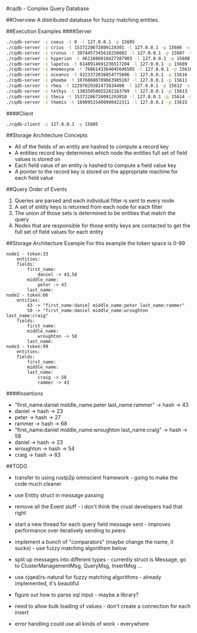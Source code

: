 #cqdb - Complex Query Database 

##Overview
A distributed database for fuzzy matching entities.

##Execution Examples
####Server
```bash
./cqdb-server -i coeus -t 0 -l 127.0.0.1 -p 15605
./cqdb-server -i crius -t 1537228672809129301 -l 127.0.0.1 -p 15606 -s 127.0.0.1 -e 15605
./cqdb-server -i cronus -t 3074457345618258602 -l 127.0.0.1 -p 15607 -s 127.0.0.1 -e 15605
./cqdb-server -i hyperion -t 4611686018427387903 -l 127.0.0.1 -p 15608 -s 127.0.0.1 -e 15605
./cqdb-server -i lapetus -t 6148914691236517204 -l 127.0.0.1 -p 15609 -s 127.0.0.1 -e 15605
./cqdb-server -i mnemosyne -t 7686143364045646505 -l 127.0.0.1 -p 15610 -s 127.0.0.1 -e 15605
./cqdb-server -i oceanus -t 9223372036854775806 -l 127.0.0.1 -p 15616 -s 127.0.0.1 -e 15605
./cqdb-server -i phoebe -t 10760600709663905107 -l 127.0.0.1 -p 15611 -s 127.0.0.1 -e 15605
./cqdb-server -i rhea -t 12297829382473034408 -l 127.0.0.1 -p 15612 -s 127.0.0.1 -e 15605
./cqdb-server -i tethys -t 13835058055282163709 -l 127.0.0.1 -p 15613 -s 127.0.0.1 -e 15605
./cqdb-server -i theia -t 15372286728091293010 -l 127.0.0.1 -p 15614 -s 127.0.0.1 -e 15605
./cqdb-server -i themis -t 16909515400900422311 -l 127.0.0.1 -p 15615 -s 127.0.0.1 -e 15605
```

####Client
```bash
./cqdb-client -i 127.0.0.1 -p 15605
````

##Storage Architecture Concepts
- All of the fields of an entity are hashed to compute a record key
- A entities record key determines which node the entities full set of field values is stored on
- Each field value of an entity is hashed to compute a field value key
- A pointer to the record key is stored on the appropriate machine for each field value

##Query Order of Events
1. Queries are parsed and each individual filter is sent to every node
2. A set of entity keys is returned from each node for each filter
3. The union of those sets is determined to be entities that match the query
4. Nodes that are responsible for those entity keys are contacted to get the full set of field values for each entity

##Storage Architecture Example
For this example the token space is 0-99

```
node1 - token:33
	entities:
	fields:
		first_name:
			daniel -> 43,58
		middle_name:
			peter -> 43
		last_name:
node2 - token:66
	entities:
		43 -> "first_name:daniel middle_name:peter last_name:rammer"
		58 -> "first_name:daniel middle_name:wroughton last_name:craig"
	fields:
		first_name:
		middle_name:
			wroughton -> 58
		last_name:
node3 - token:99
	entities:
	fields:
		first_name:
		middle_name:
		last_name:
			craig -> 58
			rammer -> 43
```

####Insertions
- "first_name:daniel middle_name:peter last_name:rammer" -> hash -> 43
- daniel -> hash -> 23
- peter -> hash -> 27
- rammer -> hash -> 68
- "first_name:daniel middle_name:wroughton last_name:craig" -> hash -> 58
- daniel -> hash -> 23
- wroughton -> hash -> 54
- craig -> hash -> 83

##TODO
- transfer to using rustp2p omnscient framework - going to make the code much cleaner

- use Entity struct in message passing
- remove all the Event stuff - i don't think the crust developers had that right

- start a new thread for each query field message sent - improves performance over iteratively sending to peers
- implement a bunch of "comparators" (maybe change the name, it sucks) - use fuzzy matching algorithsm below
- split up messages into different types - currently struct is Message, go to ClusterManagementMsg, QueryMsg, InsertMsg ...
- use cjqed/rs-natural for fuzzy matching algorithms - already implemented, it's beautiful
- figure out how to parse sql input - maybe a library?
- need to allow bulk loading of values - don't create a connection for each insert
- error handling could use all kinds of work - everywhere
